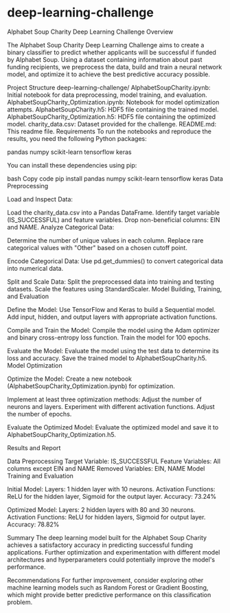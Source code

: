 # deep-learning-challenge
Alphabet Soup Charity Deep Learning Challenge
Overview

The Alphabet Soup Charity Deep Learning Challenge aims to create a binary classifier to predict whether applicants will be successful if funded by Alphabet Soup. Using a dataset containing information about past funding recipients, we preprocess the data, build and train a neural network model, and optimize it to achieve the best predictive accuracy possible.

Project Structure
deep-learning-challenge/
AlphabetSoupCharity.ipynb: Initial notebook for data preprocessing, model training, and evaluation.
AlphabetSoupCharity_Optimization.ipynb: Notebook for model optimization attempts.
AlphabetSoupCharity.h5: HDF5 file containing the trained model.
AlphabetSoupCharity_Optimization.h5: HDF5 file containing the optimized model.
charity_data.csv: Dataset provided for the challenge.
README.md: This readme file.
Requirements
To run the notebooks and reproduce the results, you need the following Python packages:

pandas
numpy
scikit-learn
tensorflow
keras

You can install these dependencies using pip:

bash
Copy code
pip install pandas numpy scikit-learn tensorflow keras
Data Preprocessing

Load and Inspect Data:

Load the charity_data.csv into a Pandas DataFrame.
Identify target variable (IS_SUCCESSFUL) and feature variables.
Drop non-beneficial columns: EIN and NAME.
Analyze Categorical Data:

Determine the number of unique values in each column.
Replace rare categorical values with "Other" based on a chosen cutoff point.

Encode Categorical Data:
Use pd.get_dummies() to convert categorical data into numerical data.

Split and Scale Data:
Split the preprocessed data into training and testing datasets.
Scale the features using StandardScaler.
Model Building, Training, and Evaluation

Define the Model:
Use TensorFlow and Keras to build a Sequential model.
Add input, hidden, and output layers with appropriate activation functions.

Compile and Train the Model:
Compile the model using the Adam optimizer and binary cross-entropy loss function.
Train the model for 100 epochs.

Evaluate the Model:
Evaluate the model using the test data to determine its loss and accuracy.
Save the trained model to AlphabetSoupCharity.h5.
Model Optimization

Optimize the Model:
Create a new notebook (AlphabetSoupCharity_Optimization.ipynb) for optimization.

Implement at least three optimization methods:
Adjust the number of neurons and layers.
Experiment with different activation functions.
Adjust the number of epochs.

Evaluate the Optimized Model:
Evaluate the optimized model and save it to AlphabetSoupCharity_Optimization.h5.

Results and Report

Data Preprocessing
Target Variable: IS_SUCCESSFUL
Feature Variables: All columns except EIN and NAME
Removed Variables: EIN, NAME
Model Training and Evaluation

Initial Model:
Layers: 1 hidden layer with 10 neurons.
Activation Functions: ReLU for the hidden layer, Sigmoid for the output layer.
Accuracy: 73.24%

Optimized Model:
Layers: 2 hidden layers with 80 and 30 neurons.
Activation Functions: ReLU for hidden layers, Sigmoid for output layer.
Accuracy: 78.82%

Summary
The deep learning model built for the Alphabet Soup Charity achieves a satisfactory accuracy in predicting successful funding applications. Further optimization and experimentation with different model architectures and hyperparameters could potentially improve the model's performance.

Recommendations
For further improvement, consider exploring other machine learning models such as Random Forest or Gradient Boosting, which might provide better predictive performance on this classification problem.
